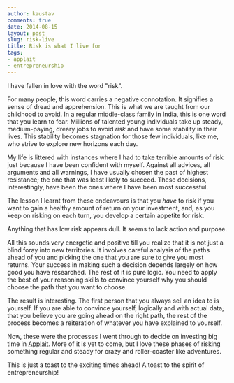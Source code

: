 ```yaml
---
author: kaustav
comments: true
date: 2014-08-15
layout: post
slug: risk-live
title: Risk is what I live for
tags:
- applait
- entrepreneurship
---
```


I have fallen in love with the word "risk".

For many people, this word carries a negative connotation. It signifies a sense of dread and apprehension. This is what we are taught from our childhood to avoid. In a regular middle-class family in India, this is one word that you learn to fear. Millions of talented young individuals take up steady, medium-paying, dreary jobs to avoid _risk_ and have some stability in their lives. This stability becomes stagnation for those few individuals, like me, who strive to explore new horizons each day.

My life is littered with instances where I had to take terrible amounts of risk just because I have been confident with myself. Against all advices, all arguments and all warnings, I have usually chosen the past of highest resistance; the one that was least likely to succeed. These decisions, interestingly, have been the ones where I have been most successful.<!-- more -->

The lesson I learnt from these endeavours is that you _have_ to risk if you want to gain a healthy amount of return on your investment, and, as you keep on risking on each turn, you develop a certain appetite for risk.

Anything that has low risk appears dull. It seems to lack action and purpose.

All this sounds very energetic and positive till you realize that it is not just a blind foray into new territories. It involves careful analysis of the paths ahead of you and picking the one that you are sure to give you most returns. Your success in making such a decision depends largely on how good you have researched. The rest of it is pure logic. You need to apply the best of your reasoning skills to convince yourself why you should choose the path that you want to choose.

The result is interesting. The first person that you always sell an idea to is yourself. If you are able to convince yourself, logically and with actual data, that you believe you are going ahead on the right path, the rest of the process becomes a reiteration of whatever you have explained to yourself.

Now, these were the processes I went through to decide on investing big time in [Applait](http://applait.io). More of it is yet to come, but I love these phases of risking something regular and steady for crazy and roller-coaster like adventures.

This is just a toast to the exciting times ahead! A toast to the spirit of entrepreneurship!
